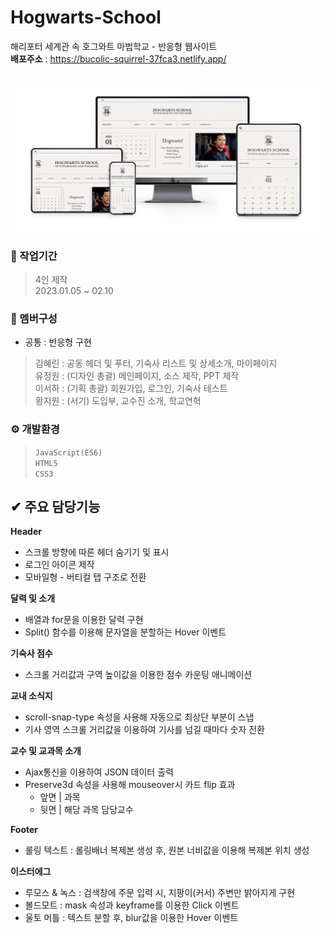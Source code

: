# Hogwarts-School

해리포터 세계관 속 호그와트 마법학교 - 반응형 웹사이트<br/>
**배포주소** : <https://bucolic-squirrel-37fca3.netlify.app/> <br/> <br/>

![poster](https://github.com/CircleYoo/Hogwarts-School/blob/master/static/img/circle/common/Thumbnail.jpg) 


### 💼 작업기간
> 4인 제작 <br/>
  2023.01.05 ~ 02.10

### 🤝 멤버구성
* 공통 : 반응형 구현 <br/>
> 김혜린 : 공동 헤더 및 푸터, 기숙사 리스트 및 상세소개, 마이페이지 <br/>
  유정원 : (디자인 총괄) 메인페이지, 소스 제작, PPT 제작 <br/>
  이서하 : (기획 총괄) 회원가입, 로그인, 기숙사 테스트 <br/>
  황지원 : (서기) 도입부, 교수진 소개, 학교연혁 

### ⚙ 개발환경
> `JavaScript(ES6)` <br/>
  `HTML5` <br/>
  `CSS3`

## ✔ 주요 담당기능
**Header**
* 스크롤 방향에 따른 헤더 숨기기 및 표시
* 로그인 아이콘 제작
* 모바일형 - 버티컬 탭 구조로 전환

**달력 및 소개**
* 배열과 for문을 이용한 달력 구현
* Split() 함수를 이용해 문자열을 분할하는 Hover 이벤트

**기숙사 점수**
* 스크롤 거리값과 구역 높이값을 이용한 점수 카운팅 애니메이션

**교내 소식지**
* scroll-snap-type 속성을 사용해 자동으로 최상단 부분이 스냅
* 기사 영역 스크롤 거리값을 이용하여 기사를 넘길 때마다 숫자 전환

**교수 및 교과목 소개**
* Ajax통신을 이용하여 JSON 데이터 출력
* Preserve3d 속성을 사용해 mouseover시 카드 flip 효과
  * 앞면 | 과목
  * 뒷면 | 해당 과목 담당교수

**Footer**
* 롤링 텍스트 : 롤링배너 복제본 생성 후, 원본 너비값을 이용해 복제본 위치 생성

**이스터에그**
* 루모스 & 녹스 : 검색창에 주문 입력 시, 지팡이(커서) 주변만 밝아지게 구현
* 볼드모트 : mask 속성과 keyframe를 이용한 Click 이벤트
* 울토 머틀 : 텍스트 분할 후, blur값을 이용한 Hover 이벤트
